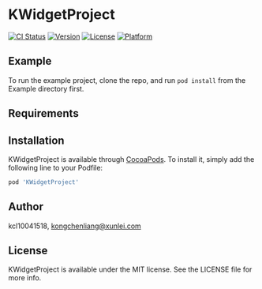 # KWidgetProject

[![CI Status](https://img.shields.io/travis/kcl10041518/KWidgetProject.svg?style=flat)](https://travis-ci.org/kcl10041518/KWidgetProject)
[![Version](https://img.shields.io/cocoapods/v/KWidgetProject.svg?style=flat)](https://cocoapods.org/pods/KWidgetProject)
[![License](https://img.shields.io/cocoapods/l/KWidgetProject.svg?style=flat)](https://cocoapods.org/pods/KWidgetProject)
[![Platform](https://img.shields.io/cocoapods/p/KWidgetProject.svg?style=flat)](https://cocoapods.org/pods/KWidgetProject)

## Example

To run the example project, clone the repo, and run `pod install` from the Example directory first.

## Requirements

## Installation

KWidgetProject is available through [CocoaPods](https://cocoapods.org). To install
it, simply add the following line to your Podfile:

```ruby
pod 'KWidgetProject'
```

## Author

kcl10041518, kongchenliang@xunlei.com

## License

KWidgetProject is available under the MIT license. See the LICENSE file for more info.
